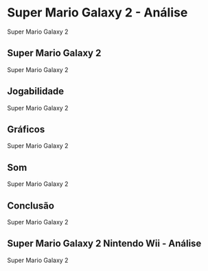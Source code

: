 ---
---

# Super Mario Galaxy 2 - Análise

Super Mario Galaxy 2

## Super Mario Galaxy 2

Super Mario Galaxy 2

## Jogabilidade

Super Mario Galaxy 2

## Gráficos

Super Mario Galaxy 2

## Som

Super Mario Galaxy 2

## Conclusão

Super Mario Galaxy 2

## Super Mario Galaxy 2 Nintendo Wii - Análise

Super Mario Galaxy 2

